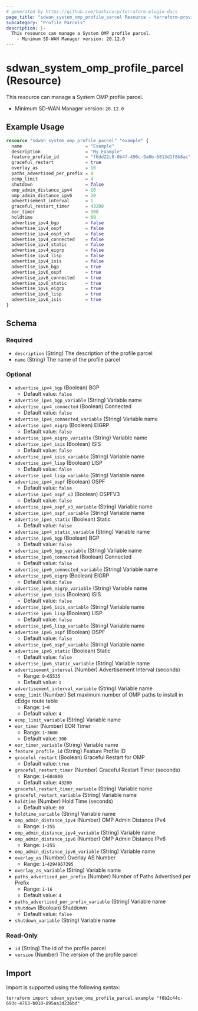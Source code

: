 ```yaml
---
# generated by https://github.com/hashicorp/terraform-plugin-docs
page_title: "sdwan_system_omp_profile_parcel Resource - terraform-provider-sdwan"
subcategory: "Profile Parcels"
description: |-
  This resource can manage a System OMP profile parcel.
    - Minimum SD-WAN Manager version: 20.12.0
---
```


# sdwan_system_omp_profile_parcel (Resource)

This resource can manage a System OMP profile parcel.
  - Minimum SD-WAN Manager version: `20.12.0`

## Example Usage

```terraform
resource "sdwan_system_omp_profile_parcel" "example" {
  name                        = "Example"
  description                 = "My Example"
  feature_profile_id          = "f6dd22c8-0b4f-496c-9a0b-6813d1f8b8ac"
  graceful_restart            = true
  overlay_as                  = 10
  paths_advertised_per_prefix = 4
  ecmp_limit                  = 4
  shutdown                    = false
  omp_admin_distance_ipv4     = 10
  omp_admin_distance_ipv6     = 20
  advertisement_interval      = 1
  graceful_restart_timer      = 43200
  eor_timer                   = 300
  holdtime                    = 60
  advertise_ipv4_bgp          = false
  advertise_ipv4_ospf         = false
  advertise_ipv4_ospf_v3      = false
  advertise_ipv4_connected    = false
  advertise_ipv4_static       = false
  advertise_ipv4_eigrp        = false
  advertise_ipv4_lisp         = false
  advertise_ipv4_isis         = false
  advertise_ipv6_bgp          = true
  advertise_ipv6_ospf         = true
  advertise_ipv6_connected    = true
  advertise_ipv6_static       = true
  advertise_ipv6_eigrp        = true
  advertise_ipv6_lisp         = true
  advertise_ipv6_isis         = true
}
```

<!-- schema generated by tfplugindocs -->
## Schema

### Required

- `description` (String) The description of the profile parcel
- `name` (String) The name of the profile parcel

### Optional

- `advertise_ipv4_bgp` (Boolean) BGP
  - Default value: `false`
- `advertise_ipv4_bgp_variable` (String) Variable name
- `advertise_ipv4_connected` (Boolean) Connected
  - Default value: `false`
- `advertise_ipv4_connected_variable` (String) Variable name
- `advertise_ipv4_eigrp` (Boolean) EIGRP
  - Default value: `false`
- `advertise_ipv4_eigrp_variable` (String) Variable name
- `advertise_ipv4_isis` (Boolean) ISIS
  - Default value: `false`
- `advertise_ipv4_isis_variable` (String) Variable name
- `advertise_ipv4_lisp` (Boolean) LISP
  - Default value: `false`
- `advertise_ipv4_lisp_variable` (String) Variable name
- `advertise_ipv4_ospf` (Boolean) OSPF
  - Default value: `false`
- `advertise_ipv4_ospf_v3` (Boolean) OSPFV3
  - Default value: `false`
- `advertise_ipv4_ospf_v3_variable` (String) Variable name
- `advertise_ipv4_ospf_variable` (String) Variable name
- `advertise_ipv4_static` (Boolean) Static
  - Default value: `false`
- `advertise_ipv4_static_variable` (String) Variable name
- `advertise_ipv6_bgp` (Boolean) BGP
  - Default value: `false`
- `advertise_ipv6_bgp_variable` (String) Variable name
- `advertise_ipv6_connected` (Boolean) Connected
  - Default value: `false`
- `advertise_ipv6_connected_variable` (String) Variable name
- `advertise_ipv6_eigrp` (Boolean) EIGRP
  - Default value: `false`
- `advertise_ipv6_eigrp_variable` (String) Variable name
- `advertise_ipv6_isis` (Boolean) ISIS
  - Default value: `false`
- `advertise_ipv6_isis_variable` (String) Variable name
- `advertise_ipv6_lisp` (Boolean) LISP
  - Default value: `false`
- `advertise_ipv6_lisp_variable` (String) Variable name
- `advertise_ipv6_ospf` (Boolean) OSPF
  - Default value: `false`
- `advertise_ipv6_ospf_variable` (String) Variable name
- `advertise_ipv6_static` (Boolean) Static
  - Default value: `false`
- `advertise_ipv6_static_variable` (String) Variable name
- `advertisement_interval` (Number) Advertisement Interval (seconds)
  - Range: `0`-`65535`
  - Default value: `1`
- `advertisement_interval_variable` (String) Variable name
- `ecmp_limit` (Number) Set maximum number of OMP paths to install in cEdge route table
  - Range: `1`-`0`
  - Default value: `4`
- `ecmp_limit_variable` (String) Variable name
- `eor_timer` (Number) EOR Timer
  - Range: `1`-`3600`
  - Default value: `300`
- `eor_timer_variable` (String) Variable name
- `feature_profile_id` (String) Feature Profile ID
- `graceful_restart` (Boolean) Graceful Restart for OMP
  - Default value: `true`
- `graceful_restart_timer` (Number) Graceful Restart Timer (seconds)
  - Range: `1`-`604800`
  - Default value: `43200`
- `graceful_restart_timer_variable` (String) Variable name
- `graceful_restart_variable` (String) Variable name
- `holdtime` (Number) Hold Time (seconds)
  - Default value: `60`
- `holdtime_variable` (String) Variable name
- `omp_admin_distance_ipv4` (Number) OMP Admin Distance IPv4
  - Range: `1`-`255`
- `omp_admin_distance_ipv4_variable` (String) Variable name
- `omp_admin_distance_ipv6` (Number) OMP Admin Distance IPv6
  - Range: `1`-`255`
- `omp_admin_distance_ipv6_variable` (String) Variable name
- `overlay_as` (Number) Overlay AS Number
  - Range: `1`-`4294967295`
- `overlay_as_variable` (String) Variable name
- `paths_advertised_per_prefix` (Number) Number of Paths Advertised per Prefix
  - Range: `1`-`16`
  - Default value: `4`
- `paths_advertised_per_prefix_variable` (String) Variable name
- `shutdown` (Boolean) Shutdown
  - Default value: `false`
- `shutdown_variable` (String) Variable name

### Read-Only

- `id` (String) The id of the profile parcel
- `version` (Number) The version of the profile parcel

## Import

Import is supported using the following syntax:

```shell
terraform import sdwan_system_omp_profile_parcel.example "f6b2c44c-693c-4763-b010-895aa3d236bd"
```
